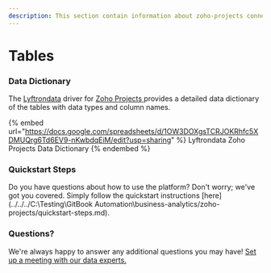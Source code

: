 ```yaml
---
description: This section contain information about zoho-projects connector tables information
---
```


# Tables

### Data Dictionary

The [Lyftrondata](https://www.lyftrondata.com/) driver for [Zoho Projects](None/)[ ](https://www.lyftrondata.com/integration/zoho-projects/)provides a detailed data dictionary of the tables with data types and column names.

{% embed url="https://docs.google.com/spreadsheets/d/1OW3DOXgsTCRJOKRhfc5XDMUQrg6Td6EV9-nKwbdqEiM/edit?usp=sharing" %}
Lyftrondata Zoho Projects Data Dictionary
{% endembed %}

### Quickstart Steps

Do you have questions about how to use the platform? Don't worry; we've got you covered. Simply follow the quickstart instructions [here](../../../C:\Testing\GitBook Automation\business-analytics/zoho-projects/quickstart-steps.md).

### Questions? <a href="#questions" id="questions"></a>

We're always happy to answer any additional questions you may have! [Set up a meeting with our data experts.](https://www.lyftrondata.com/book-a-meeting/)

